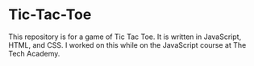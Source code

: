 # Tic-Tac-Toe
This repository is for a game of Tic Tac Toe. It is written in JavaScript, HTML, and CSS. I worked on this while on the JavaScript course
at The Tech Academy.
